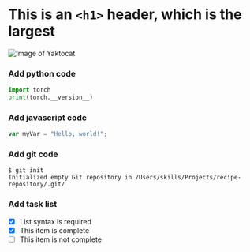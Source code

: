 # This is an `<h1>` header, which is the largest

![Image of Yaktocat](https://octodex.github.com/images/yaktocat.png)


### Add python code
```python
import torch
print(torch.__version__)
```

### Add javascript code
``` javascript
var myVar = "Hello, world!";
```


### Add git code
```
$ git init
Initialized empty Git repository in /Users/skills/Projects/recipe-repository/.git/
```


### Add task list
- [x] List syntax is required
- [x] This item is complete
- [ ] This item is not complete
